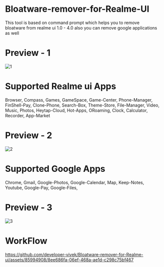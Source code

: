 # Bloatware-remover-for-Realme-UI
This tool is based on command prompt which helps you to remove bloatware from realme ui 1.0 - 4.0 also you can remove google applications as well 
# Preview - 1 
![1](https://github.com/developer-vivek/Bloatware-remover-for-Realme-ui/assets/85994908/d9faf10c-67b0-48fc-b027-e736b16845a0)

# Supported Realme ui Apps
Browser, Compass, Games, GameSpace, Game-Center, Phone-Manager, FinShell-Pay, Clone-Phone, Search-Box, Theme-Store, File-Manager, Video, Music, Photos, Heytap-Cloud, Hot-Apps, ORoaming, Clock, Calculator, Recorder, App-Market
# Preview - 2 
![2](https://github.com/developer-vivek/Bloatware-remover-for-Realme-ui/assets/85994908/54f61ed3-553e-4150-a287-599fd9f3f069)

# Supported Google Apps
Chrome, Gmail, Google-Photos, Google-Calendar, Map, Keep-Notes, Youtube, Google-Pay, Google-Files, 
# Preview - 3 
![3](https://github.com/developer-vivek/Bloatware-remover-for-Realme-ui/assets/85994908/2f1b66ad-d5a5-4015-9a24-3bddc3e8286f)

# WorkFlow
https://github.com/developer-vivek/Bloatware-remover-for-Realme-ui/assets/85994908/8ee686fa-06ef-468a-ae1d-c298c75bf467
